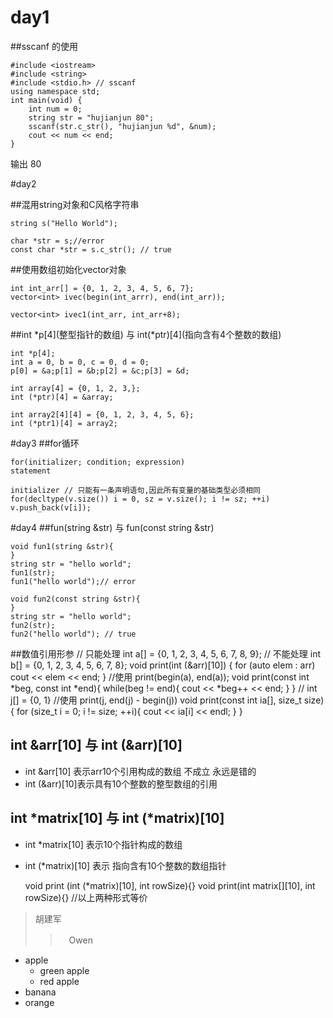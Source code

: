 # day1

##sscanf 的使用
~~~
#include <iostream>
#include <string>
#include <stdio.h> // sscanf
using namespace std;
int main(void) {
	int num = 0;
	string str = "hujianjun 80";
	sscanf(str.c_str(), "hujianjun %d", &num);
	cout << num << end;
}
~~~

输出 80

#day2

##混用string对象和C风格字符串
~~~
string s("Hello World");

char *str = s;//error
const char *str = s.c_str(); // true
~~~

##使用数组初始化vector对象

	int int_arr[] = {0, 1, 2, 3, 4, 5, 6, 7};
	vector<int> ivec(begin(int_arrr), end(int_arr));
	
	vector<int> ivec1(int_arr, int_arr+8);

##int \*p[4]\(整型指针的数组) 与 int(\*ptr)[4]\(指向含有4个整数的数组)

	int *p[4];
	int a = 0, b = 0, c = 0, d = 0;
	p[0] = &a;p[1] = &b;p[2] = &c;p[3] = &d;
	
	int array[4] = {0, 1, 2, 3,};
	int (*ptr)[4] = &array;
	
	int array2[4][4] = {0, 1, 2, 3, 4, 5, 6};
	int (*ptr1)[4] = array2;

#day3
##for循环

	for(initializer; condition; expression)
	statement

	initializer // 只能有一条声明语句,因此所有变量的基础类型必须相同
	for(decltype(v.size()) i = 0, sz = v.size(); i != sz; ++i)
	v.push_back(v[i]);

#day4
##fun(string &str) 与 fun(const string &str)

	void fun1(string &str){
	}
	string str = "hello world";
	fun1(str);
	fun1("hello world");// error
	
	void fun2(const string &str){
	}
	string str = "hello world";
	fun2(str);
	fun2("hello world"); // true
	
##数值引用形参
	// 只能处理 int a[] = {0, 1, 2, 3, 4, 5, 6, 7, 8, 9};
	// 不能处理 int b[] = {0, 1, 2, 3, 4, 5, 6, 7, 8};
	void print(int (&arr)[10])
	{
		for (auto elem : arr)
		cout << elem << end;
	}
	//使用 print(begin(a), end(a));
	void print(const int *beg, const int *end){
		while(beg != end){
		cout << *beg++ << end;
		}
	}
	// int j[] = {0, 1}
	//使用 print(j, end(j) - begin(j))
	void print(const int ia[], size_t size){
		for (size_t i = 0; i != size; ++i){
			cout << ia[i] << endl;
		}
	}

## int &arr[10] 与 int (&arr)[10]
- int &arr[10] 表示arr10个引用构成的数组   不成立 永远是错的
- int (&arr)[10]表示具有10个整数的整型数组的引用

## int *matrix[10] 与 int (*matrix)[10]
- int *matrix[10] 表示10个指针构成的数组
- int (*matrix)[10] 表示 指向含有10个整数的数组指针

	void print (int (*matrix)[10], int rowSize){}
	void print(int matrix[][10], int rowSize){}
	//以上两种形式等价
> 胡建军
>>　Owen

- apple
	- green apple
	- red apple
- banana
- orange



